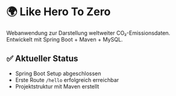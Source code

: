 # 🌍 Like Hero To Zero

Webanwendung zur Darstellung weltweiter CO₂-Emissionsdaten.  
Entwickelt mit Spring Boot + Maven + MySQL.

## ✅ Aktueller Status

- Spring Boot Setup abgeschlossen
- Erste Route `/hello` erfolgreich erreichbar
- Projektstruktur mit Maven erstellt